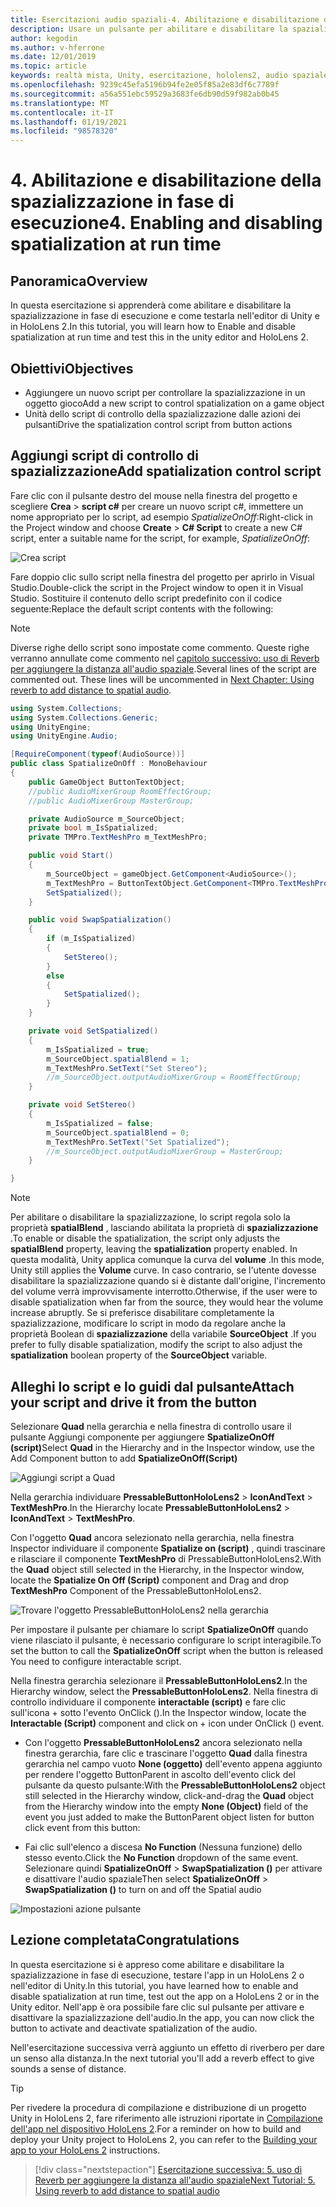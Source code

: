 ```yaml
---
title: Esercitazioni audio spaziali-4. Abilitazione e disabilitazione dell'audio spaziale in fase di esecuzione
description: Usare un pulsante per abilitare e disabilitare la spazializzazione dell'audio in fase di esecuzione.
author: kegodin
ms.author: v-hferrone
ms.date: 12/01/2019
ms.topic: article
keywords: realtà mista, Unity, esercitazione, hololens2, audio spaziale, MRTK, Toolkit per realtà mista, UWP, Windows 10, HRTF, funzione di trasferimento relativa alla testa, Reverb, Microsoft Spatializer
ms.openlocfilehash: 9239c45efa5196b94fe2e05f85a2e83df6c7789f
ms.sourcegitcommit: a56a551ebc59529a3683fe6db90d59f982ab0b45
ms.translationtype: MT
ms.contentlocale: it-IT
ms.lasthandoff: 01/19/2021
ms.locfileid: "98578320"
---
```

# <a name="4-enabling-and-disabling-spatialization-at-run-time"></a><span data-ttu-id="32fe4-105">4. Abilitazione e disabilitazione della spazializzazione in fase di esecuzione</span><span class="sxs-lookup"><span data-stu-id="32fe4-105">4. Enabling and disabling spatialization at run time</span></span>

## <a name="overview"></a><span data-ttu-id="32fe4-106">Panoramica</span><span class="sxs-lookup"><span data-stu-id="32fe4-106">Overview</span></span>

<span data-ttu-id="32fe4-107">In questa esercitazione si apprenderà come abilitare e disabilitare la spazializzazione in fase di esecuzione e come testarla nell'editor di Unity e in HoloLens 2.</span><span class="sxs-lookup"><span data-stu-id="32fe4-107">In this tutorial, you will learn how to Enable and disable spatialization at run time and test this in the unity editor and HoloLens 2.</span></span>

## <a name="objectives"></a><span data-ttu-id="32fe4-108">Obiettivi</span><span class="sxs-lookup"><span data-stu-id="32fe4-108">Objectives</span></span>

* <span data-ttu-id="32fe4-109">Aggiungere un nuovo script per controllare la spazializzazione in un oggetto gioco</span><span class="sxs-lookup"><span data-stu-id="32fe4-109">Add a new script to control spatialization on a game object</span></span>
* <span data-ttu-id="32fe4-110">Unità dello script di controllo della spazializzazione dalle azioni dei pulsanti</span><span class="sxs-lookup"><span data-stu-id="32fe4-110">Drive the spatialization control script from button actions</span></span>

## <a name="add-spatialization-control-script"></a><span data-ttu-id="32fe4-111">Aggiungi script di controllo di spazializzazione</span><span class="sxs-lookup"><span data-stu-id="32fe4-111">Add spatialization control script</span></span>

 <span data-ttu-id="32fe4-112">Fare clic con il pulsante destro del mouse nella finestra del progetto e scegliere **Crea**  >  **script c#** per creare un nuovo script c#, immettere un nome appropriato per lo script, ad esempio _SpatializeOnOff_:</span><span class="sxs-lookup"><span data-stu-id="32fe4-112">Right-click in the Project window and choose **Create** > **C# Script** to create a new C# script, enter a suitable name for the script, for example, _SpatializeOnOff_:</span></span>

![Crea script](images/spatial-audio/spatial-audio-04-section1-step1-1.png)

<span data-ttu-id="32fe4-114">Fare doppio clic sullo script nella finestra del progetto per aprirlo in Visual Studio.</span><span class="sxs-lookup"><span data-stu-id="32fe4-114">Double-click the script in the Project window to open it in Visual Studio.</span></span> <span data-ttu-id="32fe4-115">Sostituire il contenuto dello script predefinito con il codice seguente:</span><span class="sxs-lookup"><span data-stu-id="32fe4-115">Replace the default script contents with the following:</span></span>

> [!NOTE]
> <span data-ttu-id="32fe4-116">Diverse righe dello script sono impostate come commento. Queste righe verranno annullate come commento nel [capitolo successivo: uso di Reverb per aggiungere la distanza all'audio spaziale](unity-spatial-audio-ch5.md).</span><span class="sxs-lookup"><span data-stu-id="32fe4-116">Several lines of the script are commented out. These lines will be uncommented in [Next Chapter: Using reverb to add distance to spatial audio](unity-spatial-audio-ch5.md).</span></span>

```c#
using System.Collections;
using System.Collections.Generic;
using UnityEngine;
using UnityEngine.Audio;

[RequireComponent(typeof(AudioSource))]
public class SpatializeOnOff : MonoBehaviour
{
    public GameObject ButtonTextObject;
    //public AudioMixerGroup RoomEffectGroup;
    //public AudioMixerGroup MasterGroup;

    private AudioSource m_SourceObject;
    private bool m_IsSpatialized;
    private TMPro.TextMeshPro m_TextMeshPro;

    public void Start()
    {
        m_SourceObject = gameObject.GetComponent<AudioSource>();
        m_TextMeshPro = ButtonTextObject.GetComponent<TMPro.TextMeshPro>();
        SetSpatialized();
    }

    public void SwapSpatialization()
    {
        if (m_IsSpatialized)
        {
            SetStereo();
        }
        else
        {
            SetSpatialized();
        }
    }

    private void SetSpatialized()
    {
        m_IsSpatialized = true;
        m_SourceObject.spatialBlend = 1;
        m_TextMeshPro.SetText("Set Stereo");
        //m_SourceObject.outputAudioMixerGroup = RoomEffectGroup;
    }

    private void SetStereo()
    {
        m_IsSpatialized = false;
        m_SourceObject.spatialBlend = 0;
        m_TextMeshPro.SetText("Set Spatialized");
        //m_SourceObject.outputAudioMixerGroup = MasterGroup;
    }

}
```

> [!NOTE]
> <span data-ttu-id="32fe4-117">Per abilitare o disabilitare la spazializzazione, lo script regola solo la proprietà **spatialBlend** , lasciando abilitata la proprietà di **spazializzazione** .</span><span class="sxs-lookup"><span data-stu-id="32fe4-117">To enable or disable the spatialization, the script only adjusts the **spatialBlend** property, leaving the **spatialization** property enabled.</span></span> <span data-ttu-id="32fe4-118">In questa modalità, Unity applica comunque la curva del **volume** .</span><span class="sxs-lookup"><span data-stu-id="32fe4-118">In this mode, Unity still applies the **Volume** curve.</span></span> <span data-ttu-id="32fe4-119">In caso contrario, se l'utente dovesse disabilitare la spazializzazione quando si è distante dall'origine, l'incremento del volume verrà improvvisamente interrotto.</span><span class="sxs-lookup"><span data-stu-id="32fe4-119">Otherwise, if the user were to disable spatialization when far from the source, they would hear the volume increase abruptly.</span></span>
> <span data-ttu-id="32fe4-120">Se si preferisce disabilitare completamente la spazializzazione, modificare lo script in modo da regolare anche la proprietà Boolean di **spazializzazione** della variabile **SourceObject** .</span><span class="sxs-lookup"><span data-stu-id="32fe4-120">If you prefer to fully disable spatialization, modify the script to also adjust the **spatialization** boolean property of the **SourceObject** variable.</span></span>

## <a name="attach-your-script-and-drive-it-from-the-button"></a><span data-ttu-id="32fe4-121">Alleghi lo script e lo guidi dal pulsante</span><span class="sxs-lookup"><span data-stu-id="32fe4-121">Attach your script and drive it from the button</span></span>

<span data-ttu-id="32fe4-122">Selezionare **Quad** nella gerarchia e nella finestra di controllo usare il pulsante Aggiungi componente per aggiungere **SpatializeOnOff (script)**</span><span class="sxs-lookup"><span data-stu-id="32fe4-122">Select **Quad** in the Hierarchy and in the Inspector window, use the Add Component button to add **SpatializeOnOff(Script)**</span></span>

![Aggiungi script a Quad](images/spatial-audio/spatial-audio-04-section2-step1-1.png)

<span data-ttu-id="32fe4-124">Nella gerarchia individuare **PressableButtonHoloLens2**  >  **IconAndText**  >  **TextMeshPro**.</span><span class="sxs-lookup"><span data-stu-id="32fe4-124">In the Hierarchy locate **PressableButtonHoloLens2** > **IconAndText** > **TextMeshPro**.</span></span>

<span data-ttu-id="32fe4-125">Con l'oggetto **Quad** ancora selezionato nella gerarchia, nella finestra Inspector individuare il componente **Spatialize on (script)** , quindi trascinare e rilasciare il componente **TextMeshPro** di PressableButtonHoloLens2.</span><span class="sxs-lookup"><span data-stu-id="32fe4-125">With the **Quad** object still selected in the Hierarchy, in the Inspector window, locate the **Spatialize On Off (Script)** component and Drag and drop **TextMeshPro** Component of the PressableButtonHoloLens2.</span></span>

![Trovare l'oggetto PressableButtonHoloLens2 nella gerarchia](images/spatial-audio/spatial-audio-04-section2-step1-2.png)

<span data-ttu-id="32fe4-127">Per impostare il pulsante per chiamare lo script **SpatializeOnOff** quando viene rilasciato il pulsante, è necessario configurare lo script interagibile.</span><span class="sxs-lookup"><span data-stu-id="32fe4-127">To set the button to call the **SpatializeOnOff** script when the button is released You need to configure interactable script.</span></span>

<span data-ttu-id="32fe4-128">Nella finestra gerarchia selezionare il **PressableButtonHoloLens2**.</span><span class="sxs-lookup"><span data-stu-id="32fe4-128">In the Hierarchy window, select the **PressableButtonHoloLens2**.</span></span> <span data-ttu-id="32fe4-129">Nella finestra di controllo individuare il componente **interactable (script)** e fare clic sull'icona + sotto l'evento OnClick ().</span><span class="sxs-lookup"><span data-stu-id="32fe4-129">In the Inspector window, locate the **Interactable (Script)** component and click on + icon under OnClick () event.</span></span>

* <span data-ttu-id="32fe4-130">Con l'oggetto **PressableButtonHoloLens2** ancora selezionato nella finestra gerarchia, fare clic e trascinare l'oggetto **Quad** dalla finestra gerarchia nel campo vuoto **None (oggetto)** dell'evento appena aggiunto per rendere l'oggetto ButtonParent in ascolto dell'evento click del pulsante da questo pulsante:</span><span class="sxs-lookup"><span data-stu-id="32fe4-130">With the **PressableButtonHoloLens2** object still selected in the Hierarchy window, click-and-drag the **Quad** object from the Hierarchy window into the empty **None (Object)** field of the event you just added to make the ButtonParent object listen for button click event from this button:</span></span>

* <span data-ttu-id="32fe4-131">Fai clic sull'elenco a discesa **No Function** (Nessuna funzione) dello stesso evento.</span><span class="sxs-lookup"><span data-stu-id="32fe4-131">Click the **No Function** dropdown of the same event.</span></span> <span data-ttu-id="32fe4-132">Selezionare quindi **SpatializeOnOff**  >  **SwapSpatialization ()** per attivare e disattivare l'audio spaziale</span><span class="sxs-lookup"><span data-stu-id="32fe4-132">Then select **SpatializeOnOff** > **SwapSpatialization ()** to turn on and off the Spatial audio</span></span>

![Impostazioni azione pulsante](images/spatial-audio/spatial-audio-04-section2-step1-3.png)

## <a name="congratulations"></a><span data-ttu-id="32fe4-134">Lezione completata</span><span class="sxs-lookup"><span data-stu-id="32fe4-134">Congratulations</span></span>

<span data-ttu-id="32fe4-135">In questa esercitazione si è appreso come abilitare e disabilitare la spazializzazione in fase di esecuzione, testare l'app in un HoloLens 2 o nell'editor di Unity.</span><span class="sxs-lookup"><span data-stu-id="32fe4-135">In this tutorial, you have learned how to enable and disable spatialization at run time, test out the app on a HoloLens 2 or in the Unity editor.</span></span> <span data-ttu-id="32fe4-136">Nell'app è ora possibile fare clic sul pulsante per attivare e disattivare la spazializzazione dell'audio.</span><span class="sxs-lookup"><span data-stu-id="32fe4-136">In the app, you can now click the button to activate and deactivate spatialization of the audio.</span></span>

<span data-ttu-id="32fe4-137">Nell'esercitazione successiva verrà aggiunto un effetto di riverbero per dare un senso alla distanza.</span><span class="sxs-lookup"><span data-stu-id="32fe4-137">In the next tutorial you'll add a reverb effect to give sounds a sense of distance.</span></span>

> [!TIP]
> <span data-ttu-id="32fe4-138">Per rivedere la procedura di compilazione e distribuzione di un progetto Unity in HoloLens 2, fare riferimento alle istruzioni riportate in [Compilazione dell'app nel dispositivo HoloLens 2](mr-learning-base-02.md#building-your-application-to-your-hololens-2).</span><span class="sxs-lookup"><span data-stu-id="32fe4-138">For a reminder on how to build and deploy your Unity project to HoloLens 2, you can refer to the [Building your app to your HoloLens 2](mr-learning-base-02.md#building-your-application-to-your-hololens-2) instructions.</span></span>

> [!div class="nextstepaction"]
> [<span data-ttu-id="32fe4-139">Esercitazione successiva: 5. uso di Reverb per aggiungere la distanza all'audio spaziale</span><span class="sxs-lookup"><span data-stu-id="32fe4-139">Next Tutorial: 5. Using reverb to add distance to spatial audio</span></span>](unity-spatial-audio-ch5.md)
